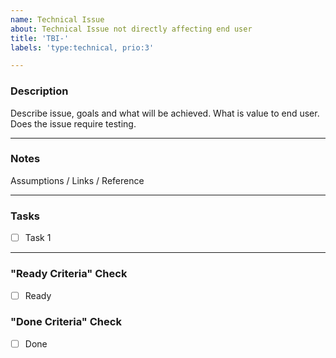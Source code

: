 ```yaml
---
name: Technical Issue
about: Technical Issue not directly affecting end user
title: 'TBI-'
labels: 'type:technical, prio:3'

---
```


### Description

Describe issue, goals and what will be achieved.
What is value to end user.
Does the issue require testing. 

---

### Notes
Assumptions / Links / Reference

--- 

### Tasks
- [ ] Task 1

--- 

### "Ready Criteria" Check  
- [ ] Ready


### "Done Criteria" Check
- [ ] Done

